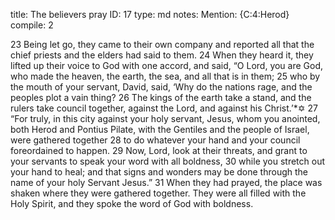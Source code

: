 title:          The believers pray
ID:             17
type:           md
notes:          Mention: {C:4:Herod}
compile:        2


 23 Being let go, they came to their own company and reported all that the chief priests and the elders had said to them. 24 When they heard it, they lifted up their voice to God with one accord, and said, “O Lord, you are God, who made the heaven, the earth, the sea, and all that is in them; 25 who by the mouth of your servant, David, said,
‘Why do the nations rage,
and the peoples plot a vain thing?
26 The kings of the earth take a stand,
and the rulers take council together,
against the Lord, and against his Christ.’*✡
27 “For truly, in this city against your holy servant, Jesus, whom you anointed, both Herod and Pontius Pilate, with the Gentiles and the people of Israel, were gathered together 28 to do whatever your hand and your council foreordained to happen. 29 Now, Lord, look at their threats, and grant to your servants to speak your word with all boldness, 30 while you stretch out your hand to heal; and that signs and wonders may be done through the name of your holy Servant Jesus.”
31 When they had prayed, the place was shaken where they were gathered together. They were all filled with the Holy Spirit, and they spoke the word of God with boldness. 